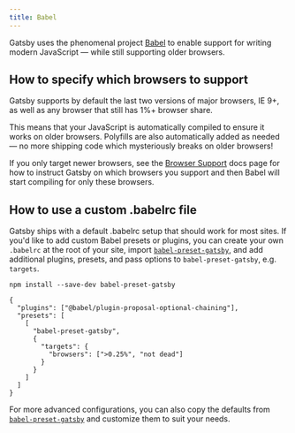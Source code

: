 ```yaml
---
title: Babel
---
```


Gatsby uses the phenomenal project [Babel](https://babeljs.io/) to enable
support for writing modern JavaScript — while still supporting older browsers.

## How to specify which browsers to support

Gatsby supports by default the last two versions of major browsers, IE 9+, as well as
any browser that still has 1%+ browser share.

This means that your JavaScript is automatically compiled to ensure it works on older browsers.
Polyfills are also automatically added as needed — no more shipping code which mysteriously
breaks on older browsers!

If you only target newer browsers, see the [Browser
Support](/docs/browser-support/) docs page for how to instruct Gatsby on which
browsers you support and then Babel will start compiling for only these
browsers.

## How to use a custom .babelrc file

Gatsby ships with a default .babelrc setup that should work for most sites. If you'd like
to add custom Babel presets or plugins, you can create your own `.babelrc` at the root of
your site, import [`babel-preset-gatsby`](https://github.com/gatsbyjs/gatsby/tree/master/packages/babel-preset-gatsby),
and add additional plugins, presets, and pass options to `babel-preset-gatsby`, e.g. `targets`.

```shell
npm install --save-dev babel-preset-gatsby
```

<!-- prettier-ignore-start -->
```json:title=.babelrc
{
  "plugins": ["@babel/plugin-proposal-optional-chaining"],
  "presets": [
    [
      "babel-preset-gatsby",
      {
        "targets": {
          "browsers": [">0.25%", "not dead"]
        }
      }
    ]
  ]
}
```
<!-- prettier-ignore-end -->

For more advanced configurations, you can also copy the defaults from [`babel-preset-gatsby`](https://github.com/gatsbyjs/gatsby/tree/master/packages/babel-preset-gatsby) and customize them to suit your needs.
